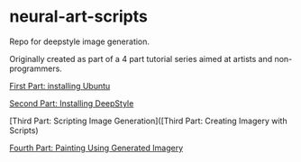 # neural-art-scripts

Repo for deepstyle image generation. 


Originally created as part of a 4 part tutorial series aimed at artists and non-programmers. 

[First Part: installing Ubuntu](https://www.jackalope.tech/how-artists-can-set-up-their-own-neural-network-part-1-installation/)

[Second Part: Installing DeepStyle](https://www.jackalope.tech/how-artists-can-set-up-their-own-neural-network-part-2-neural-network-install/)

[Third Part: Scripting Image Generation]([Third Part: Creating Imagery with Scripts)

[Fourth Part: Painting Using Generated Imagery](https://www.jackalope.tech/how-artists-can-set-up-their-own-neural-network-part-4-painting/)

